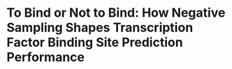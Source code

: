 # To Bind or Not to Bind: How Negative Sampling Shapes Transcription Factor Binding Site Prediction Performance
